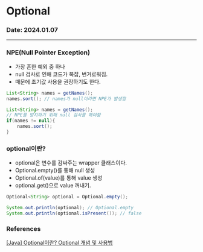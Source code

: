 # Optional

### Date: 2024.01.07

---
### NPE(Null Pointer Exception)
- 가장 흔한 예외 중 하나
- null 검사로 인해 코드가 복잡, 번거로워짐.
- 때문에 초기값 사용을 권장하기도 한다.

```java
List<String> names = getNames();
names.sort(); // names가 null이라면 NPE가 발생함

List<String> names = getNames();
// NPE를 방지하기 위해 null 검사를 해야함
if(names != null){
    names.sort();
}
```

### optional이란?
- optional은 변수를 감싸주는 wrapper 클래스이다.
- Optional.empty()를 통해 null 생성
- Optional.of(value)를 통해 value 생성
- optional.get()으로 value 꺼내기.

```java
Optional<String> optional = Optional.empty();

System.out.println(optional); // Optional.empty
System.out.println(optional.isPresent()); // false
```


### References
[[Java] Optional이란? Optional 개념 및 사용법](https://mangkyu.tistory.com/70)